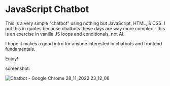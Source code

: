# JavaScript Chatbot 

This is a very simple "chatbot" using nothing but JavaScript, HTML, & CSS. I put this in quotes because chatbots these days are way more complex - this is an exercise in vanilla JS loops and conditionals, not AI.

I hope it makes a good intro for anyone interested in chatbots and frontend fundamentals.

Enjoy!

screenshot:

![Chatbot - Google Chrome 28_11_2022 23_12_06](https://user-images.githubusercontent.com/72061096/204345728-45f1482d-80d4-427b-8ad0-a8252c5a5435.png)


